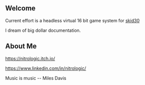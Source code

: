 ## Welcome

Current effort is a headless virtual 16 bit game system for [skid30](https://github.com/nitrologic/skid30)

I dream of big dollar documentation.

## About Me

https://nitrologic.itch.io/

https://www.linkedin.com/in/nitrologic/


Music is music -- Miles Davis
